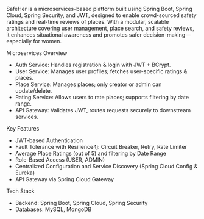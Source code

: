 SafeHer is a microservices-based platform built using Spring Boot, Spring Cloud, Spring Security, and JWT, designed to enable crowd-sourced safety ratings and real-time reviews of places. With a modular, scalable architecture covering user management, place search, and safety reviews, it enhances situational awareness and promotes safer decision-making—especially for women.

Microservices Overview
 - Auth Service: Handles registration & login with JWT + BCrypt.
 - User Service: Manages user profiles; fetches user-specific ratings & places.
 - Place Service: Manages places; only creator or admin can update/delete.
 - Rating Service: Allows users to rate places; supports filtering by date range.
 - API Gateway: Validates JWT, routes requests securely to downstream services.

Key Features
 - JWT-based Authentication
 - Fault Tolerance with Resilience4j: Circuit Breaker, Retry, Rate Limiter
 - Average Place Ratings (out of 5) and filtering by Date Range
 - Role-Based Access (USER, ADMIN)
 - Centralized Configuration and Service Discovery (Spring Cloud Config & Eureka)
 - API Gateway via Spring Cloud Gateway

Tech Stack
 - Backend: Spring Boot, Spring Cloud, Spring Security
 - Databases: MySQL, MongoDB
